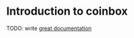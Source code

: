 # Introduction to coinbox

TODO: write [great documentation](http://jacobian.org/writing/what-to-write/)
